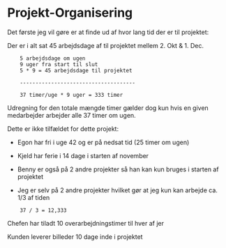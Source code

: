 # Projekt-Organisering

Det første jeg vil gøre er at finde ud af hvor lang tid der er til projektet:

Der er i alt sat 45 arbejdsdage af til projektet mellem 2. Okt & 1. Dec.

```
	5 arbejdsdage om ugen
	9 uger fra start til slut
	5 * 9 = 45 arbejdsdage til projektet
	
	-------------------------------------

	37 timer/uge * 9 uger = 333 timer
```

Udregning for den totale mængde timer gælder dog kun hvis en given medarbejder arbejder alle 37 timer om ugen.

Dette er ikke tilfældet for dette projekt:
* Egon har fri i uge 42 og er på nedsat tid (25 timer om ugen)

* Kjeld har ferie i 14 dage i starten af november

* Benny er også på 2 andre projekter så han kan kun bruges i starten af projektet

* Jeg er selv på 2 andre projekter hvilket gør at jeg kun kan arbejde ca. 1/3 af tiden
```
	37 / 3 = 12,333
```

Chefen har tiladt 10 overarbejdningstimer til hver af jer

Kunden leverer billeder 10 dage inde i projektet

